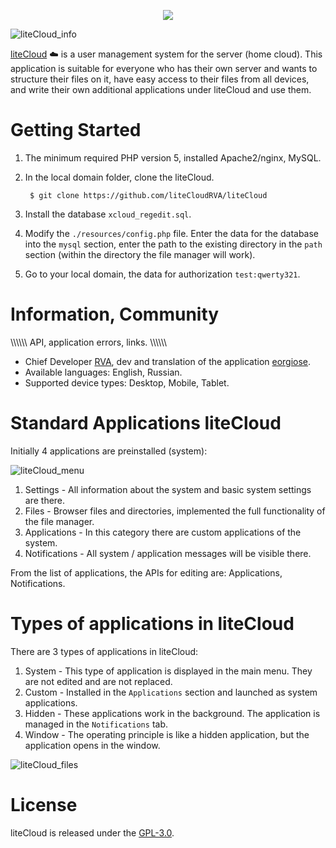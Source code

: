 <p align="center"> <a href="https://github.com/liteCloudRVA" target="_blank"> <img src="https://avatars1.githubusercontent.com/u/30016782?v=3&s=200"> </img> </a> </p>

![liteCloud_info](https://raw.githubusercontent.com/eorgiose/screenshots/master/HomeCloud.png)

[liteCloud](https://github.com/liteCloudRVA/liteCloud) :cloud: is a user management system for the server (home cloud). This application is suitable for everyone who has their own server and wants to structure their files on it, have easy access to their files from all devices, and write their own additional applications under liteCloud and use them.

# Getting Started

1. The minimum required PHP version 5, installed Apache2/nginx, MySQL.
2. In the local domain folder, clone the liteCloud.

        $ git clone https://github.com/liteCloudRVA/liteCloud

3. Install the database `xcloud_regedit.sql`.
4. Modify the `./resources/config.php` file. Enter the data for the database into the `mysql` section, enter the path to the existing directory in the `path` section (within the directory the file manager will work).
5. Go to your local domain, the data for authorization `test:qwerty321`.

# Information, Community

\\\\\\\\\\\ API, application errors, links. \\\\\\\\\\\
* Chief Developer [RVA](https://github.com/rvasources), dev and translation of the application [eorgiose](https://github.com/eorgiose).
* Available languages: English, Russian.
* Supported device types: Desktop, Mobile, Tablet.

# Standard Applications liteCloud

Initially 4 applications are preinstalled (system): 

![liteCloud_menu](https://raw.githubusercontent.com/eorgiose/screenshots/master/filesapp.png)

1. Settings - All information about the system and basic system settings are there.
2. Files - Browser files and directories, implemented the full functionality of the file manager.
3. Applications - In this category there are custom applications of the system.
4. Notifications - All system / application messages will be visible there.

From the list of applications, the APIs for editing are: Applications, Notifications. 

# Types of applications in liteCloud

There are 3 types of applications in liteCloud:
1. System - This type of application is displayed in the main menu. They are not edited and are not replaced.
2. Custom - Installed in the `Applications` section and launched as system applications.
3. Hidden - These applications work in the background. The application is managed in the `Notifications` tab.
4. Window - The operating principle is like a hidden application, but the application opens in the window. 

![liteCloud_files](https://raw.githubusercontent.com/eorgiose/screenshots/master/filesCloud.png)

# License 
liteCloud is released under the  [GPL-3.0](https://opensource.org/licenses/GPL-3.0).
